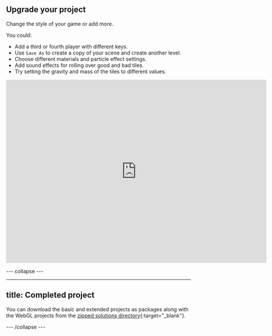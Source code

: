 ## Upgrade your project

Change the style of your game or add more. 

You could:
+ Add a third or fourth player with different keys.
+ Use `Save As` to create a copy of your scene and create another level.
+ Choose different materials and particle effect settings.
+ Add sound effects for rolling over good and bad tiles. 
+ Try setting the gravity and mass of the tiles to different values. 

<iframe allowtransparency="true" width="710" height="500" src="https://raspberrypilearning.github.io/unity-webgl/DFTUpgraded" scrolling = "no" frameborder="0"></iframe>

--- collapse ---

---
title: Completed project
---

You can download the basic and extended projects as packages along with the WebGL projects from the [zipped solutions directory](https://rpf.io/p/en/dont-fall-through-get){:target="_blank"}.

--- /collapse ---